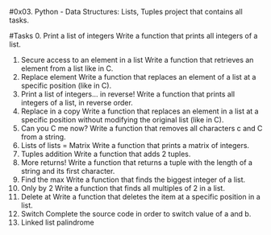 #0x03. Python - Data Structures: Lists, Tuples project that contains all tasks.

#Tasks
0. Print a list of integers 
	Write a function that prints all integers of a list.
1. Secure access to an element in a list
	Write a function that retrieves an element from a list like in C.
2. Replace element 
	Write a function that replaces an element of a list at a specific position (like in C).
3. Print a list of integers... in reverse!
	Write a function that prints all integers of a list, in reverse order.
4. Replace in a copy
	Write a function that replaces an element in a list at a specific position without modifying        the original list (like in C).
5. Can you C me now? 
	Write a function that removes all characters c and C from a string.
6. Lists of lists = Matrix 
	Write a function that prints a matrix of integers.
7. Tuples addition 
	Write a function that adds 2 tuples.
8. More returns! 
	Write a function that returns a tuple with the length of a string and its first character.
9. Find the max 
	Write a function that finds the biggest integer of a list. 
10. Only by 2 
	Write a function that finds all multiples of 2 in a list.
11. Delete at 
	Write a function that deletes the item at a specific position in a list.
12. Switch 
	Complete the source code in order to switch value of a and b.
13. Linked list palindrome 
	
